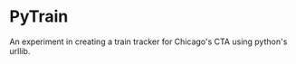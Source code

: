 PyTrain
=======

An experiment in creating a train tracker for Chicago's CTA using python's urllib. 